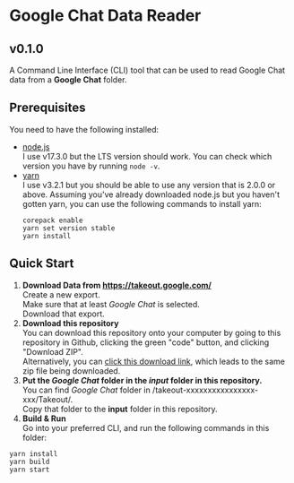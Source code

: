 # Google Chat Data Reader
## v0.1.0
A Command Line Interface (CLI) tool that can be used to read Google Chat data from a **Google Chat** folder.

## Prerequisites
You need to have the following installed:
* [node.js](https://nodejs.org/en/)  
  I use v17.3.0 but the LTS version should work. You can check which version you have by running `node -v`.
* [yarn](https://yarnpkg.com/getting-started/install)  
  I use v3.2.1 but you should be able to use any version that is 2.0.0 or above.
  Assuming you've already downloaded node.js but you haven't gotten yarn, you can use the following commands to install yarn:
  ```command
  corepack enable
  yarn set version stable
  yarn install
  ```

## Quick Start
1. **Download Data from https://takeout.google.com/**  
  Create a new export.  
  Make sure that at least *Google Chat* is selected.  
  Download that export.  
2. **Download this repository**  
  You can download this repository onto your computer by going to this repository in Github, clicking the green "code" button, and clicking "Download ZIP".  
  Alternatively, you can [click this download link](https://github.com/JoshuaCoquia/google-chat-data-reader/archive/refs/heads/main.zip), which leads to the same zip file being downloaded.  
3. **Put the *Google Chat* folder in the *input* folder in this repository.**  
  You can find *Google Chat* folder in /takeout-xxxxxxxxxxxxxxxx-xxx/Takeout/.  
  Copy that folder to the **input** folder in this repository.  
4. **Build & Run**  
Go into your preferred CLI, and run the following commands in this folder:
  ```console
  yarn install
  yarn build
  yarn start
  ```